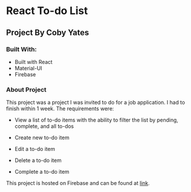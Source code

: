 # React To-do List

## Project By Coby Yates

### Built With:
- Built with React
- Material-UI
- Firebase

### About Project

This project was a project I was invited to do for a job application. I had to finish within 1 week. The requirements were:

 - View a list of to-do items with the ability to filter the list by pending, complete, and all to-dos

- Create new to-do item

- Edit a to-do item

- Delete a to-do item

- Complete a to-do item

This project is hosted on Firebase and can be found at [link](https://react-todo-69761.web.app/).